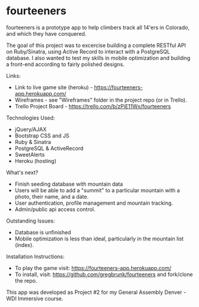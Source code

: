 # fourteeners
fourteeners is a prototype app to help climbers track all 14'ers in Colorado, and which they have conquered.

The goal of this project was to excercise building a complete RESTful API on Ruby/Sinatra, using Active Record to interact with a PostgreSQL database. I also wanted to test my skills in mobile optimization and building a front-end according to fairly polished designs.

Links:
- Link to live game site (heroku) - https://fourteeners-app.herokuapp.com/
- Wireframes - see "Wireframes" folder in the project repo (or in Trello).
- Trello Project Board - https://trello.com/b/zPiE11Wx/fourteeners

Technologies Used:
- jQuery/AJAX
- Bootstrap CSS and JS
- Ruby & Sinatra
- PostgreSQL & ActiveRecord
- SweetAlerts
- Heroku (hosting)

What's next?
- Finish seeding database with mountain data
- Users will be able to add a "summit" to a particular mountain with a photo, their name, and a date. 
- User authentication, profile management and mountain tracking.
- Admin/public api access control.

Outstanding Issues:
- Database is unfinished
- Mobile optimization is less than ideal, particularly in the mountain list (index).

Installation Instructions:
- To play the game visit: https://fourteeners-app.herokuapp.com/
- To install, visit: https://github.com/gregbrunk/fourteeners and fork/clone the repo.

This app was developed as Project #2 for my General Assembly Denver - WDI Immersive course.